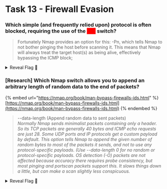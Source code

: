 # Task 13 - Firewall Evasion

### Which simple (and frequently relied upon) protocol is often blocked, requiring the use of the <mark style="color:red;background-color:red;">-Pn</mark> switch?

> Fortunately Nmap provides an option for this: -Pn, which tells Nmap to not bother pinging the host before scanning it. This means that Nmap will always treat the target host(s) as being alive, effectively bypassing the ICMP block;

<details>

<summary>Reveal Flag <span data-gb-custom-inline data-tag="emoji" data-code="1f6a9">🚩</span></summary>

:triangular\_flag\_on\_post:`ICMP`

</details>

### \[Research] Which Nmap switch allows you to append an arbitrary length of random data to the end of packets?

{% embed url="https://nmap.org/book/man-bypass-firewalls-ids.html" %}
[https://nmap.org/book/man-bypass-firewalls-ids.html](https://nmap.org/book/man-bypass-firewalls-ids.html)
{% endembed %}

> \--data-length (Append random data to sent packets)\
> _Normally Nmap sends minimalist packets containing only a header. So its TCP packets are generally 40 bytes and ICMP echo requests are just 28. Some UDP ports and IP protocols get a custom payload by default. This option tells Nmap to append the given number of random bytes to most of the packets it sends, and not to use any protocol-specific payloads. (Use --data-length 0 for no random or protocol-specific payloads. OS detection (-O) packets are not affected because accuracy there requires probe consistency, but most pinging and portscan packets support this. It slows things down a little, but can make a scan slightly less conspicuous._

<details>

<summary>Reveal Flag <span data-gb-custom-inline data-tag="emoji" data-code="1f6a9">🚩</span></summary>

:triangular\_flag\_on\_post:`--data-length`

</details>
